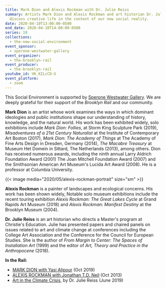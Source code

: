 ```yaml
---
title: Mark Dion and Alexis Rockman with Dr. Julie Reiss
summary: Artists Mark Dion and Alexis Rockman and art historian Dr. Julie Reiss
  discuss creative life in the context of our new social reality.
date: 2020-04-10T13:00:00-0500
end_date: 2020-04-10T14:00:00-0500
series: 19
collections:
  - the-new-social-environment
event_sponsor:
  - sperone-westwater-gallery
event_organizer:
  - the-brooklyn-rail
event_producer:
  - the-brooklyn-rail
youtube_id: VK_KILcCD-U
event_platform:
  - zoom
---
```

This Social Environment is supported by  [Sperone Westwater Gallery](https://www.speronewestwater.com/). We are deeply grateful for their support of the *Brooklyn Rail* and our community.

**Mark Dion** is an artist whose work examines the ways in which dominant ideologies and public institutions shape our understanding of history, knowledge, and the natural world. His work has been exhibited widely, solo exhibitions include *Mark Dion: Follies*, at Storm King Sculpture Park (2019), *Misadventures of a 21st Century Naturalist* at the Institute of Contemporary Art Boston (2017), *Mark Dion: The Academy of Things* at The Academy of Fine Arts Design in Dresden, Germany (2014), *The Macabre Treasury* at Museum Het Domein in Sittard, The Netherlands (2013), among others. Dion has received numerous awards, including the ninth annual Larry Aldrich Foundation Award (2001) The Joan Mitchell Foundation Award (2007) and the Smithsonian American Art Museum's Lucida Art Award (2008). He is a professor at Columbia University.

{{< image media="2020/05/alexis-rockman-portrait" size="sm" >}}

**Alexis Rockman**  is a painter of landscapes and ecological concerns. His work has been shown widely, Notable solo museum exhibitions include the recent touring exhibition *Alexis Rockman: The Great Lakes Cycle* at Grand Rapids Art Museum (2018) and *Alexis Rockman: Manifest Destiny* at the Brooklyn Museum (2004).

**Dr. Julie Reiss** is an art historian who directs a Master's program at Christie's Education. Julie has presented papers and chaired panels on issues related to art and climate change at conferences including the College Art Association and the Conference for the Council for European Studies. She is the author of  *From Margin to Center: The Spaces of Installation Art*  (1999) and the editor of  *Art, Theory and Practice in the Anthropocene*  (2018).

**In the Rail:**

* [MARK DION with Yasi Alipour](https://brooklynrail.org/2019/10/art/MARK-DION-with-Yasi-Alipour) (Oct 2019)
* [ALEXIS ROCKMAN with Jonathan T.D. Neil](https://brooklynrail.org/2013/10/art/alexis-rockman-with-jonathan-t-d-neil) (Oct 2013)
* [Art in the Climate Crisis](https://brooklynrail.org/2019/06/editorsmessage/Art-in-the-Climate-Crisis), by Dr. Julie Reiss (June 2019)